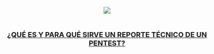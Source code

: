 <p align="center">
  <a href="https://github.com/DenverCoder1/readme-typing-svg"><img src="https://readme-typing-svg.herokuapp.com?font=Fira+Code&pause=1000&color=008FFF&width=400&lines=Fases+de+un+Pentest"></a>
</p>

<h1 align="center"></h1>

<h3 align="center"><ins>¿QUÉ ES Y PARA QUÉ SIRVE UN REPORTE TÉCNICO DE UN PENTEST?</ins></h3>
